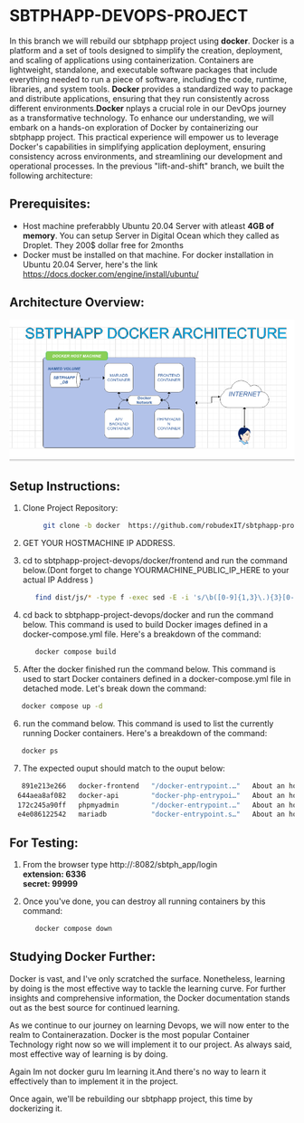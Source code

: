 # SBTPHAPP-DEVOPS-PROJECT

In this branch we will rebuild our sbtphapp project using **docker**.
Docker is a platform and a set of tools designed to simplify the creation, deployment, and scaling of applications using containerization. Containers are lightweight, standalone, and executable software packages that include everything needed to run a piece of software, including the code, runtime, libraries, and system tools. **Docker** provides a standardized way to package and distribute applications, ensuring that they run consistently across different environments.**Docker** nplays a crucial role in our DevOps journey as a transformative technology. To enhance our understanding, we will embark on a hands-on exploration of Docker by containerizing our sbtphapp project. This practical experience will empower us to leverage Docker's capabilities in simplifying application deployment, ensuring consistency across environments, and streamlining our development and operational processes.
In the previous "lift-and-shift" branch, we built the following architecture:


## Prerequisites:
  - Host machine preferabbly Ubuntu 20.04 Server with atleast **4GB of memory**. You can setup Server in Digital Ocean which they called as Droplet. They 200$ dollar free for 2months 
  - Docker must be installed on that machine. For docker installation in Ubuntu 20.04 Server, here's the link https://docs.docker.com/engine/install/ubuntu/
  



## Architecture Overview: 

![Previous Architecture](screenshots/sbtphapp_docker.png)


## Setup Instructions:

1. Clone Project Repository:<br />

   ```bash
        git clone -b docker  https://github.com/robudexIT/sbtphapp-project-devops.git
   ```
2. GET YOUR HOSTMACHINE IP ADDRESS. 

3. cd to sbtphapp-project-devops/docker/frontend and run the command below.(Dont forget to change YOURMACHINE_PUBLIC_IP_HERE to your actual IP Address )

   ```bash
      find dist/js/* -type f -exec sed -E -i 's/\b([0-9]{1,3}\.){3}[0-9]{1,3}:8081\b/YOURMACHINE_PUBLIC_IP_HERE:8081/g' {} +
   ```
4. cd back to sbtphapp-project-devops/docker and run the command below.
   This command is used to build Docker images defined in a docker-compose.yml file. Here's a breakdown of the command:

   ```bash
      docker compose build  
   ```
5. After the docker finished run the command below. This command is used to start Docker containers defined in a docker-compose.yml file in detached mode. Let's break down the command:
  
  ```bash
     docker compose up -d
  ```
6. run the command below. This command is used to list the currently running Docker containers. Here's a breakdown of the command:

  ```bash
     docker ps
  ```
7. The expected ouput should match to the ouput below:

  ```bash
     891e213e266   docker-frontend   "/docker-entrypoint.…"   About an hour ago   Up About an hour   0.0.0.0:8082->80/tcp, :::8082->80/tcp       docker-frontend-1
    644aea8af082   docker-api        "docker-php-entrypoi…"   About an hour ago   Up About an hour   0.0.0.0:8081->80/tcp, :::8081->80/tcp       docker-api-1
    172c245a90ff   phpmyadmin        "/docker-entrypoint.…"   About an hour ago   Up About an hour   0.0.0.0:8080->80/tcp, :::8080->80/tcp       docker-dbadmin-1
    e4e086122542   mariadb           "docker-entrypoint.s…"   About an hour ago   Up About an hour   0.0.0.0:3307->3306/tcp, :::3307->3306/tcp   docker-mariadb-1

  ```  

## For Testing:
  1. From the browser type http://<YOUR-MACHINE-PUBLIC-IP>:8082/sbtph_app/login <br />
     **extension: 6336** <br />
     **secret: 99999**   <br />

  2. Once you've done, you can destroy all running containers by this command:
  
     ```bash
        docker compose down
     ``` 


## Studying Docker Further:

 Docker is vast, and I've only scratched the surface. Nonetheless, learning by doing is the most effective way to tackle the learning curve. For further insights and comprehensive information, the Docker documentation stands out as the best source for continued learning.

 
    
  
As we continue to our journey on learning Devops, we will now enter to the realm to Containerazation. Docker is the most popular Container Technology right now so we will implement it to our project. As always said, most effective way of learning is by doing.

Again Im not docker guru Im learning it.And there's no way to learn it effectively than to implement it in the project.

Once again, we'll be rebuilding our sbtphapp project, this time by dockerizing it.